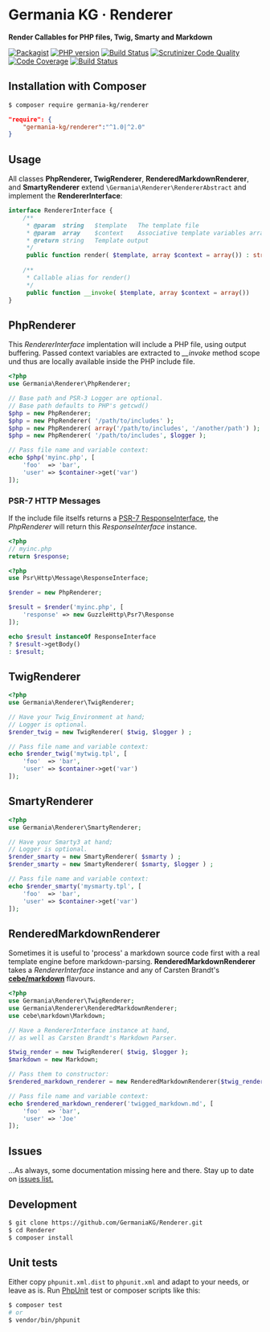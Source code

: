 # Germania KG · Renderer

**Render Callables for PHP files, Twig, Smarty and Markdown**


[![Packagist](https://img.shields.io/packagist/v/germania-kg/renderer.svg?style=flat)](https://packagist.org/packages/germania-kg/renderer)
[![PHP version](https://img.shields.io/packagist/php-v/germania-kg/renderer.svg)](https://packagist.org/packages/germania-kg/renderer)
[![Build Status](https://img.shields.io/travis/GermaniaKG/Renderer.svg?label=Travis%20CI)](https://travis-ci.org/GermaniaKG/Renderer)
[![Scrutinizer Code Quality](https://scrutinizer-ci.com/g/GermaniaKG/Renderer/badges/quality-score.png?b=master)](https://scrutinizer-ci.com/g/GermaniaKG/Renderer/?branch=master)
[![Code Coverage](https://scrutinizer-ci.com/g/GermaniaKG/Renderer/badges/coverage.png?b=master)](https://scrutinizer-ci.com/g/GermaniaKG/Renderer/?branch=master)
[![Build Status](https://scrutinizer-ci.com/g/GermaniaKG/Renderer/badges/build.png?b=master)](https://scrutinizer-ci.com/g/GermaniaKG/Renderer/build-status/master)


## Installation with Composer

```bash
$ composer require germania-kg/renderer
```

```json
"require": {
    "germania-kg/renderer":"^1.0|^2.0"
}
```

## Usage

All classes **PhpRenderer, TwigRenderer**, **RenderedMarkdownRenderer**, and **SmartyRenderer** extend `\Germania\Renderer\RendererAbstract` and implement the **RendererInterface**:

```php
interface RendererInterface {
    /**
     * @param  string   $template   The template file
     * @param  array    $context    Associative template variables array
     * @return string   Template output
     */	
     public function render( $template, array $context = array()) : string
  
    /**
     * Callable alias for render()
     */	
     public function __invoke( $template, array $context = array())
}
```

## PhpRenderer

This *RendererInterface* implentation will include a PHP file, using output buffering.
Passed context variables are extracted to *__invoke* method scope und thus are locally available inside the PHP include file.

```php
<?php
use Germania\Renderer\PhpRenderer;

// Base path and PSR-3 Logger are optional.
// Base path defaults to PHP's getcwd()
$php = new PhpRenderer;
$php = new PhpRenderer( '/path/to/includes' );
$php = new PhpRenderer( array('/path/to/includes', '/another/path') );
$php = new PhpRenderer( '/path/to/includes', $logger );

// Pass file name and variable context:
echo $php('myinc.php', [
	'foo'  => 'bar',
	'user' => $container->get('var')
]);
```

### PSR-7 HTTP Messages

If the include file itselfs returns a [PSR-7 ResponseInterface](http://www.php-fig.org/psr/psr-7/), the *PhpRenderer* will return this *ResponseInterface* instance.

```php
<?php
// myinc.php
return $response;
```
```php
<?php
use Psr\Http\Message\ResponseInterface;

$render = new PhpRenderer;

$result = $render('myinc.php', [
	'response' => new GuzzleHttp\Psr7\Response
]);

echo $result instanceOf ResponseInterface
? $result->getBody()
: $result;
```



## TwigRenderer
```php
<?php
use Germania\Renderer\TwigRenderer;

// Have your Twig_Environment at hand;
// Logger is optional.
$render_twig = new TwigRenderer( $twig, $logger ) ;

// Pass file name and variable context:
echo $render_twig('mytwig.tpl', [
	'foo'  => 'bar',
	'user' => $container->get('var')
]);
```

## SmartyRenderer
```php
<?php
use Germania\Renderer\SmartyRenderer;

// Have your Smarty3 at hand;
// Logger is optional.
$render_smarty = new SmartyRenderer( $smarty ) ;
$render_smarty = new SmartyRenderer( $smarty, $logger ) ;

// Pass file name and variable context:
echo $render_smarty('mysmarty.tpl', [
	'foo'  => 'bar',
	'user' => $container->get('var')
]);
```


## RenderedMarkdownRenderer

Sometimes it is useful to 'process' a markdown source code first with a real template engine before markdown-parsing. **RenderedMarkdownRenderer** takes a *RendererInterface* instance and any of Carsten Brandt's **[cebe/markdown](https://github.com/cebe/markdown)** flavours.

```php
<?php
use Germania\Renderer\TwigRenderer;
use Germania\Renderer\RenderedMarkdownRenderer;
use cebe\markdown\Markdown;

// Have a RendererInterface instance at hand,
// as well as Carsten Brandt's Markdown Parser.

$twig_render = new TwigRenderer( $twig, $logger );
$markdown = new Markdown;

// Pass them to constructor:
$rendered_markdown_renderer = new RenderedMarkdownRenderer($twig_render, $markdown);

// Pass file name and variable context:
echo $rendered_markdown_renderer('twigged_markdown.md', [
	'foo'  => 'bar',
	'user' => 'Joe'
]);
```

## Issues

…As always, some documentation missing here and there. Stay up to date on [issues list.][i0]

[i0]: https://github.com/GermaniaKG/Renderer/issues

## Development

```bash
$ git clone https://github.com/GermaniaKG/Renderer.git
$ cd Renderer
$ composer install
```

## Unit tests

Either copy `phpunit.xml.dist` to `phpunit.xml` and adapt to your needs, or leave as is. Run [PhpUnit](https://phpunit.de/) test or composer scripts like this:

```bash
$ composer test
# or
$ vendor/bin/phpunit
```


